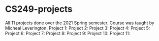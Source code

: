 # CS249-projects
 All 11 projects done over the 2021 Spring semester. Course was taught by Micheal Leverington.
Project 1:
Project 2:
Project 3:
Project 4:
Project 5:
Project 6:
Project 7:
Project 8:
Project 9:
Project 10:
Project 11:

